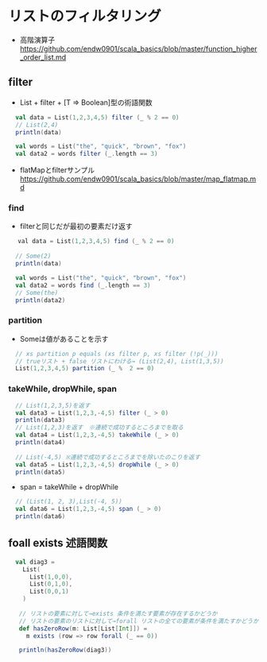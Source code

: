# リストのフィルタリング
- 高階演算子 https://github.com/endw0901/scala_basics/blob/master/function_higher_order_list.md


## filter
- List + filter + [T => Boolean]型の術語関数
```scala
  val data = List(1,2,3,4,5) filter (_ % 2 == 0)
  // List(2,4)
  println(data)

  val words = List("the", "quick", "brown", "fox")
  val data2 = words filter (_.length == 3)
```
- flatMapとfilterサンプル https://github.com/endw0901/scala_basics/blob/master/map_flatmap.md

### find
- filterと同じだが最初の要素だけ返す
```scala
 　val data = List(1,2,3,4,5) find (_ % 2 == 0)
  
  // Some(2)
  println(data)

  val words = List("the", "quick", "brown", "fox")
  val data2 = words find (_.length == 3)
  // Some(the)
  println(data2)
```

### partition
- Someは値があることを示す
```scala
  // xs partition p equals (xs filter p, xs filter (!p(_)))
  // trueリスト + false リストにわける→ (List(2,4), List(1,3,5))
  List(1,2,3,4,5) partition (_ %  2 == 0)
```

### takeWhile, dropWhile, span
```scala
  // List(1,2,3,5)を返す
  val data3 = List(1,2,3,-4,5) filter (_ > 0)
  println(data3)
  // List(1,2,3)を返す　※連続で成功するところまでを取る
  val data4 = List(1,2,3,-4,5) takeWhile (_ > 0)
  println(data4)
  
  // List(-4,5) ※連続で成功するところまでを除いたのこりを返す
  val data5 = List(1,2,3,-4,5) dropWhile (_ > 0)
  println(data5)
```

- span = takeWhile + dropWhile
```scala
  // (List(1, 2, 3),List(-4, 5))
  val data6 = List(1,2,3,-4,5) span (_ > 0)
  println(data6)
```

## foall exists 述語関数
```scala
  val diag3 =
    List(
      List(1,0,0),
      List(0,1,0),
      List(0,0,1)
    )
   
   // リストの要素に対して→exists 条件を満たす要素が存在するかどうか
   // リストの要素のリストに対して→forall リストの全ての要素が条件を満たすかどうか
   def hasZeroRow(m: List[List[Int]]) =
     m exists (row => row forall (_ == 0))

   println(hasZeroRow(diag3))
```

